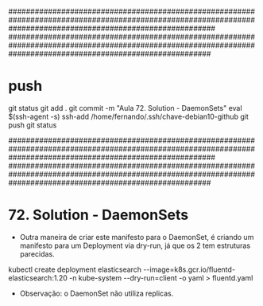 


############################################################################################################################################################### ##############################################################################################################################################################
# ##############################################################################################################################################################
# ##############################################################################################################################################################
# push

git status
git add .
git commit -m "Aula 72. Solution - DaemonSets"
eval $(ssh-agent -s)
ssh-add /home/fernando/.ssh/chave-debian10-github
git push
git status






############################################################################################################################################################### ##############################################################################################################################################################
# ##############################################################################################################################################################
# ##############################################################################################################################################################
# 72. Solution - DaemonSets

- Outra maneira de criar este manifesto para o DaemonSet, é criando um manifesto para um Deployment via dry-run, já que os 2 tem estruturas parecidas.

kubectl create deployment elasticsearch --image=k8s.gcr.io/fluentd-elasticsearch:1.20 -n kube-system --dry-run=client -o yaml > fluentd.yaml

- Observação:
o DaemonSet não utiliza replicas.
